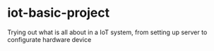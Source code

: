 # iot-basic-project
Trying out what is all about in a IoT system, from setting up server to configurate hardware device
